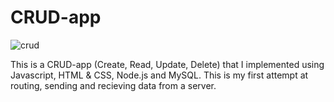 # CRUD-app

![crud](https://user-images.githubusercontent.com/42752904/46250136-a297c900-c434-11e8-9110-4f46303ec093.png)

This is a CRUD-app (Create, Read, Update, Delete) that I implemented using Javascript, HTML & CSS, Node.js and MySQL. This is my first attempt at routing, sending and recieving data from a server.

